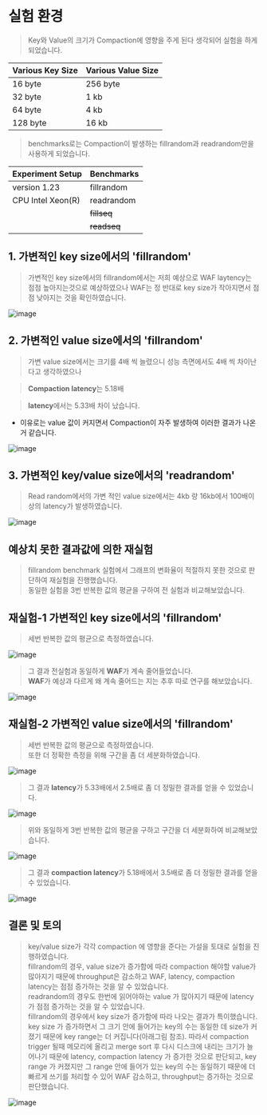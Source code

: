 # 실험 환경
> Key와 Value의 크기가 Compaction에 영향을 주게 된다 생각되어 실험을 하게되었습니다.


|Various **Key** Size |Various **Value** Size |
|---|---|
|16 byte|256 byte|
|32 byte|1 kb|
|64 byte|4 kb|
|128 byte|16 kb|

> benchmarks로는 Compaction이 발생하는 fillrandom과 readrandom만을 사용하게 되었습니다. 

|Experiment Setup | Benchmarks |
|---|---|
|version 1.23|fillrandom|
|CPU Intel Xeon(R)|readrandom|
||~~fillseq~~|
||~~readseq~~|

## 1.  가변적인 key size에서의 'fillrandom'
> 가변적인 key size에서의 fillrandom에서는 저희 예상으로 WAF laytency는 점점 높아지는것으로 예상하였으나 WAF는 정 반대로 key size가 작아지면서 점점 낮아지는 것을 확인하였습니다.

![image](https://user-images.githubusercontent.com/86946575/181190994-d47ec06f-3ca6-4589-9c33-b9b075662053.png)

## 2.  가변적인 value size에서의 'fillrandom'
> 가변 value size에서는 크기를 4배 씩 늘렸으니 성능 측면에서도 4배 씩 차이난 다고 생각하였으나 

>**Compaction latency**는 5.18배

>**latency**에서는  5.33배 차이 났습니다.
-  이유로는 value 값이 커지면서 Compaction이 자주 발생하여 이러한 결과가 나온거 같습니다.

![image](https://user-images.githubusercontent.com/86946575/181191389-3b6f2350-37fc-4d1c-9d3f-0c3f1925a744.png)


## 3. 가변적인 key/value size에서의 'readrandom'
> Read random에서의 가변 적인 value size에서는  4kb 랑  16kb에서 100배이상의 latency가 발생하였습니다.

![image](https://user-images.githubusercontent.com/86946575/181191670-7da09cdf-5b99-41e8-a8fa-6650fb9567e1.png)

## 예상치 못한 결과값에 의한 재실험
> fillrandom benchmark 실험에서 그래프의 변화율이 적절하지 못한 것으로 판단하여 재실험을 진행했습니다.  
> 동일한 실험을 3번 반복한 값의 평균을 구하여 전 실험과 비교해보았습니다.

## 재실험-1  가변적인 key size에서의 'fillrandom'
> 세번 반복한 값의 평균으로 측정하였습니다.  

![image](https://user-images.githubusercontent.com/106041072/188067454-ab99fc82-ee58-45c2-93d8-5e03cd8285a6.png)

> 그 결과 전실험과 동일하게 **WAF**가 계속 줄어들었습니다.  
> **WAF**가 예상과 다르게 왜 계속 줄어드는 지는 추후 따로 연구를 해보았습니다.

![image](https://user-images.githubusercontent.com/106041072/188067476-fd1f0d75-e041-45d7-ab62-395132b6d600.png)

## 재실험-2  가변적인 value size에서의 'fillrandom'
> 세번 반복한 값의 평균으로 측정하였습니다.  
> 또한 더 정확한 측정을 위해 구간을 좀 더 세분화하였습니다.

![image](https://user-images.githubusercontent.com/106041072/188064488-c6a8640d-c2f2-4d24-bca7-14b12cdbfba9.png)

> 그 결과 **latency**가 5.33배에서 2.5배로 좀 더 정밀한 결과를 얻을 수 있었습니다.

![image](https://user-images.githubusercontent.com/106041072/188066351-8090ecc3-813f-4afb-b960-ed4ae737f1c8.png)


> 위와 동일하게 3번 반복한 값의 평균을 구하고 구간을 더 세분화하여 비교해보았습니다.

![image](https://user-images.githubusercontent.com/106041072/188066684-fe2aa797-0280-4714-ab78-f52e89675a8a.png)

> 그 결과 **compaction latency**가  5.18배에서 3.5배로 좀 더 정밀한 결과를 얻을 수 있었습니다.

![image](https://user-images.githubusercontent.com/106041072/188066725-a0430329-c16c-4e85-a69b-8837ba8613b4.png)

## 결론 및 토의

> key/value size가 각각 compaction 에 영향을 준다는 가설을 토대로 실험을 진행하였습니다.  
> fillrandom의 경우, value size가 증가함에 따라 compaction 해야할 value가 많아지기 때문에 throughput은 감소하고 WAF, latency, compaction latency는 점점 증가하는 것을 알 수 있었습니다.  
> readrandom의 경우도 한번에 읽어야하는 value 가 많아지기 때문에 latency가 점점 증가하는 것을 알 수 있었습니다.  
> fillrandom의 경우에서 key size가 증가함에 따라 나오는 결과가 특이했습니다. key size 가 증가하면서 그 크기 안에 들어가는 key의 수는 동일한 데 size가 커졌기 때문에 key range는 더 커집니다(아래그림 참조). 따라서 compaction trigger 될때 메모리에 올리고 merge sort 후 다시 디스크에 내리는 크기가 늘어나기 때문에 latency, compaction latency 가 증가한 것으로 판단되고, key range 가 커졌지만 그 range 안에 들어가 있는 key의 수는 동일하기 때문에 더 빠르게 쓰기를 처리할 수 있어 WAF 감소하고, throughput는 증가하는 것으로 판단했습니다.

![image](https://user-images.githubusercontent.com/106041072/188073166-66f5514e-cc06-4131-bc36-67a923b129da.png)
